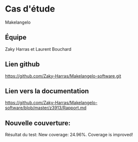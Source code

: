 # Cas d'étude
Makelangelo

## Équipe
Zaky Harras et Laurent Bouchard

## Lien github
https://github.com/Zaky-Harras/Makelangelo-software.git

## Lien vers la documentation
https://github.com/Zaky-Harras/Makelangelo-software/blob/master/z3913/Rapport.md

## Nouvelle couverture:
Résultat du test: New coverage: 24.96%. Coverage is improved!
